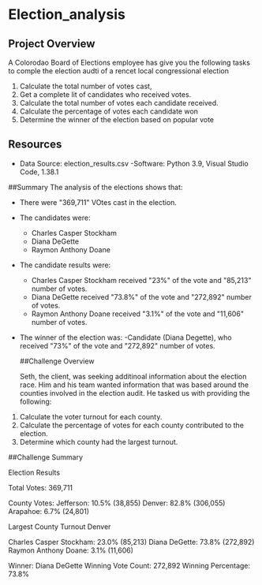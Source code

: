 # Election_analysis

## Project Overview
A Colorodao Board of Elections employee has give you the following tasks to comple the election audti of a rencet local congressional election

1. Calculate the total number of votes cast,
2. Get a complete lit of candidates who received votes.
3. Calculate the total number of votes each candidate received.
4. Calculate the percentage of votes each candidate won
5. Determine the winner of the election based on popular vote

## Resources
- Data Source: election_results.csv
-Software: Python 3.9, Visual Studio Code, 1.38.1

##Summary
The analysis of the elections shows that:
- There were "369,711" VOtes cast in the election.
- The candidates were:
    - Charles Casper Stockham
    - Diana DeGette
    - Raymon Anthony Doane
- The candidate results were:
  - Charles Casper Stockham received "23%" of the vote and "85,213" number of votes.
  - Diana DeGette received "73.8%" of the vote and "272,892" number of votes.
  - Raymon Anthony Doane received "3.1%" of the vote and "11,606" number of votes.
- The winner of the election was:
  -Candidate (Diana Degette), who received "73%" of the vote and "272,892" number of votes.
  
  ##Challenge Overview
  
  Seth, the client, was seeking additinoal information about the election race. Him and his team wanted information that was based around the counties involved in the election audit. He tasked us with providing the following:

1. Calculate the voter turnout for each county.
2. Calculate the percentage of votes for each county contributed to the election.
3. Determine which county had the largest turnout.

##Challenge Summary
  
  Election Results

Total Votes: 369,711


County Votes:
Jefferson: 10.5% (38,855)
Denver: 82.8% (306,055)
Arapahoe: 6.7% (24,801)

Largest County Turnout Denver

Charles Casper Stockham: 23.0% (85,213)
Diana DeGette: 73.8% (272,892)
Raymon Anthony Doane: 3.1% (11,606)

Winner: Diana DeGette
Winning Vote Count: 272,892
Winning Percentage: 73.8%


